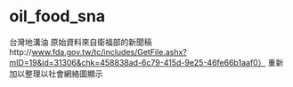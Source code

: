 oil_food_sna
============

台灣地溝油
原始資料來自衛福部的新聞稿http://www.fda.gov.tw/tc/includes/GetFile.ashx?mID=19&id=31306&chk=458838ad-6c79-415d-9e25-46fe66b1aaf0）
重新加以整理以社會網絡圖顯示
